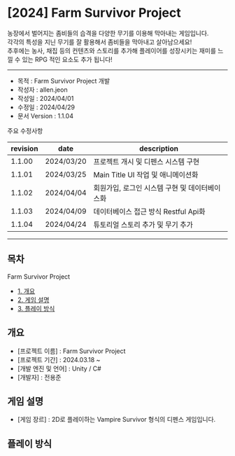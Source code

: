 # [2024] Farm Survivor Project 

농장에서 벌어지는 좀비들의 습격을 다양한 무기를 이용해 막아내는 게임입니다.  
각각의 특성을 지닌 무기를 잘 활용해서 좀비들을 막아내고 살아남으세요!  
추후에는 농사, 채집 등의 컨텐츠와 스토리를 추가해 플레이어를 성장시키는 재미를 느낄 수 있는
RPG 적인 요소도 추가 됩니다!

---

* 목적 : Farm Survivor Project 개발
* 작성자 : allen.jeon
* 작성일 : 2024/04/01
* 수정일 : 2024/04/29
* 문서 Version : 1.1.04


주요 수정사항 

| revision | date | description |
|--------|----------|--------------------------------------------------------------------------|
| 1.1.00   | 2024/03/20 | 프로젝트 개시 및 디펜스 시스템 구현 |
| 1.1.01   | 2024/03/25 | Main Title UI 작업 및 애니메이션화 |
| 1.1.02   | 2024/04/04 | 회원가입, 로그인 시스템 구현 및 데이터베이스화 |
| 1.1.03   | 2024/04/09 | 데이터베이스 접근 방식 Restful Api화 |
| 1.1.04   | 2024/04/24 | 튜토리얼 스토리 추가 및 무기 추가 |


---

## **목차** 
Farm Survivor Project
* [1. 개요](#outline)
* [2. 게임 설명](#gameinfo)
* [3. 플레이 방식](#howtoplay)


<a name="outline"></a>
## **개요** 
* [프로젝트 이름] : Farm Survivor Project
* [프로젝트 기간] : 2024.03.18 ~ 
* [개발 엔진 및 언어] : Unity / C# 
* [개발자] : 전용준


<a name="gameinfo"></a>
## **게임 설명** 

* [게임 장르] : 2D로 플레이하는 Vampire Survivor 형식의 디펜스 게임입니다.

<a name="howtoplay"></a>
## **플레이 방식** 
